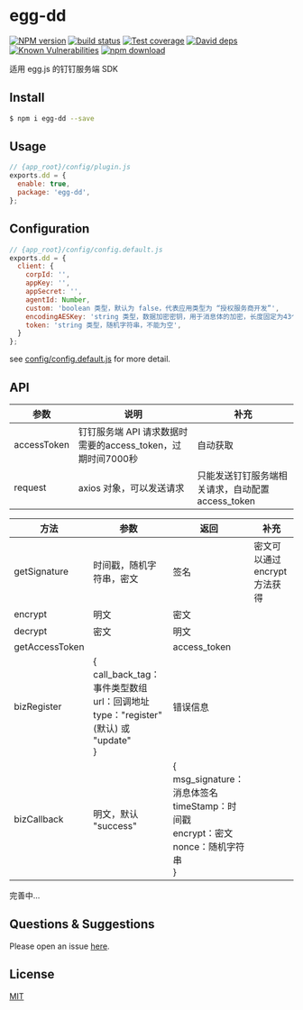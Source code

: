 # egg-dd

[![NPM version][npm-image]][npm-url]
[![build status][travis-image]][travis-url]
[![Test coverage][codecov-image]][codecov-url]
[![David deps][david-image]][david-url]
[![Known Vulnerabilities][snyk-image]][snyk-url]
[![npm download][download-image]][download-url]

[npm-image]: https://img.shields.io/npm/v/egg-dd.svg?style=flat-square
[npm-url]: https://npmjs.org/package/egg-dd
[travis-image]: https://img.shields.io/travis/eggjs/egg-dd.svg?style=flat-square
[travis-url]: https://travis-ci.org/eggjs/egg-dd
[codecov-image]: https://img.shields.io/codecov/c/github/eggjs/egg-dd.svg?style=flat-square
[codecov-url]: https://codecov.io/github/eggjs/egg-dd?branch=master
[david-image]: https://img.shields.io/david/eggjs/egg-dd.svg?style=flat-square
[david-url]: https://david-dm.org/eggjs/egg-dd
[snyk-image]: https://snyk.io/test/npm/egg-dd/badge.svg?style=flat-square
[snyk-url]: https://snyk.io/test/npm/egg-dd
[download-image]: https://img.shields.io/npm/dm/egg-dd.svg?style=flat-square
[download-url]: https://npmjs.org/package/egg-dd

适用 egg.js 的钉钉服务端 SDK

## Install

```bash
$ npm i egg-dd --save
```

## Usage

```js
// {app_root}/config/plugin.js
exports.dd = {
  enable: true,
  package: 'egg-dd',
};
```

## Configuration

```js
// {app_root}/config/config.default.js
exports.dd = {
  client: {
    corpId: '',
    appKey: '',
    appSecret: '',
    agentId: Number,
    custom: 'boolean 类型，默认为 false，代表应用类型为 “授权服务商开发”',
    encodingAESKey: 'string 类型，数据加密密钥，用于消息体的加密，长度固定为43个字符，从a-z，A-Z，0-9共62个字符中选取',
    token: 'string 类型，随机字符串，不能为空',
  }
};
```

see [config/config.default.js](config/config.default.js) for more detail.

## API

|参数|说明|补充|
|---|---|---|
|accessToken|钉钉服务端 API 请求数据时需要的access_token，过期时间7000秒|自动获取|
|request|axios 对象，可以发送请求|只能发送钉钉服务端相关请求，自动配置access_token|

|方法|参数|返回|补充|
|---|---|---|---|
|getSignature|时间戳，随机字符串，密文|签名|密文可以通过 encrypt 方法获得|
|encrypt|明文|密文| |
|decrypt|密文|明文| |
|getAccessToken| |access_token| |
|bizRegister|{<br/>call_back_tag：事件类型数组<br/>url：回调地址<br/>type："register"(默认) 或 "update"<br/>}|错误信息| |
|bizCallback|明文，默认 "success"|{<br/>msg_signature：消息体签名<br/>timeStamp：时间戳<br/>encrypt：密文<br/>nonce：随机字符串<br/>}| |
完善中...
## Questions & Suggestions

Please open an issue [here](https://github.com/cjl255352/egg-dd/issues).

## License

[MIT](LICENSE)
